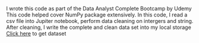 I wrote this code as part of the Data Analyst Complete Bootcamp by Udemy
This code helped cover NumPy package extensively.
In this code, I read a csv file into Jupiter notebook, perform data cleaning on intergers and string.
After cleaning, I write the complete and clean data set into my local storage
[Click here](https://www.dropbox.com/sh/z8co7z2g69gjcl1/AADw8a1TXigktgib2nAKYA7ca?dl=0) to get dataset
